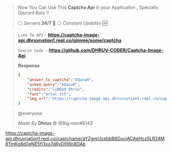 > Now You Can Use This  **Captcha Api**  in your Application , Specially Discord Bots !! 
> 
> :white_circle:  *Servers* **24/7** :arrows_counterclockwise: 
> :white_circle: *Constant Updates* :up: 


> `Link To API` - **https://captcha-image-api.dhruvnation1.repl.co/gimme/some/captcha**
> 
> `Source Code `- **https://github.com/DHRUV-CODER/Captcha-Image-Api**

> **Response**
> ```json
> {
>     "answer_to_captcha":"kQacwH",
>     "asked_query":"kQacwH",
>     "credits":"\u00a9 Dhruv",
>     "font":"arial.ttf",
>     "img_url":"https://captcha-image-api.dhruvnation1.repl.co/captchame/aYZgreUcebbB8DucjACAeHcz5LR24M6TmKg8d0eNE5fj3xo7d6yD9Wn8DAb"
> }
> ```


> @everyone
> 
> *Made By* **Dhruv** :copyright:
> @Big men#6142 

https://captcha-image-api.dhruvnation1.repl.co/captchame/aYZgreUcebbB8DucjACAeHcz5LR24M6TmKg8d0eNE5fj3xo7d6yD9Wn8DAb
